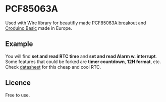# PCF85063A #

Used with Wire library for beautifly made [PCF85063A breakout](https://e-radionica.com/en/rtc-real-time-clock-pcf85063-e-radionica.html/) and [Croduino Basic](https://e-radionica.com/en/croduino-basic3.html/) made in Europe.

## Example ##

You will find __set and read RTC time__ and __set and read Alarm w. interrupt__. Some features that could be forked are __timer countdown__, __12H format__, etc. Check [datasheet](https://www.nxp.com/docs/en/data-sheet/PCF85063A.pdf) for this cheap and cool RTC.

## Licence ##

Free to use.